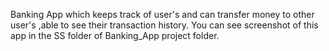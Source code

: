 
Banking App which keeps track of user's and can transfer money to other user's ,able to see their transaction history.
You can see screenshot of this app in the SS folder of Banking_App project folder.
